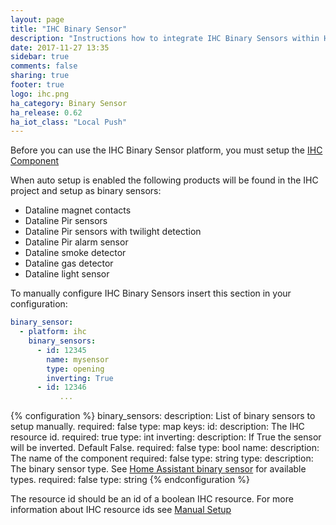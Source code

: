 ```yaml
---
layout: page
title: "IHC Binary Sensor"
description: "Instructions how to integrate IHC Binary Sensors within Home Assistant."
date: 2017-11-27 13:35
sidebar: true
comments: false
sharing: true
footer: true
logo: ihc.png
ha_category: Binary Sensor
ha_release: 0.62
ha_iot_class: "Local Push"
---
```


Before you can use the IHC Binary Sensor platform, you must setup the [IHC Component](/components/ihc/)

When auto setup is enabled the following products will be found in the IHC project and setup as binary sensors:

* Dataline magnet contacts
* Dataline Pir sensors
* Dataline Pir sensors with twilight detection
* Dataline Pir alarm sensor
* Dataline smoke detector
* Dataline gas detector
* Dataline light sensor

To manually configure IHC Binary Sensors insert this section in your configuration:

```yaml
binary_sensor:
  - platform: ihc
    binary_sensors:
      - id: 12345
        name: mysensor
        type: opening
        inverting: True
      - id: 12346
           ...
```

{% configuration %}
binary_sensors:
  description: List of binary sensors to setup manually.
  required: false
  type: map
  keys:
    id:
      description: The IHC resource id.
      required: true
      type: int
    inverting:
      description: If True the sensor will be inverted. Default False.
      required: false
      type: bool
    name:
      description: The name of the component
      required: false
      type: string
    type:
      description: The binary sensor type. See [Home Assistant binary sensor](/components/binary_sensor/) for available types.
      required: false
      type: string
{% endconfiguration %}

The resource id should be an id of a boolean IHC resource.
For more information about IHC resource ids see [Manual Setup](/components/ihc/#manualy-setup)

